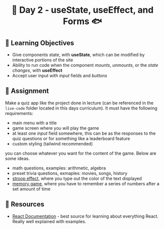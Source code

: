<h1 align="center">
  🎣 Day 2 - useState, useEffect, and Forms 🐟
</h1>

## 🎯 Learning Objectives

- Give components state, with **useState**, which can be modified by interactive portions of the site
- Ability to run code when the component *mounts*, *unmounts*, or the *state changes*, with **useEffect**
- Accept user input with *input* fields and *buttons*


## 📔 Assignment

Make a quiz app like the project done in lecture (can be referenced in the `live-code` folder located in this days curriculum). It must have the following requirements:

- main menu with a title
- game screen where you will play the game
- at least one *input* field somewhere, this can be as the responses to the quiz questions or for something like a leaderboard feature
- custom styling (tailwind recommended)

you can choose whatever you want for the content of the game. Below are some ideas.

- math questions, examples: arithmetic, algebra
- preset trivia questions, exmaples: movies, songs, history
- [stroop effect](https://freebrainagegames.com/stroop.html#), where you type out the color of the text displayed
- [memory game](https://humanbenchmark.com/tests/number-memory), where you have to remember a series of numbers after a set amount of time


## 🔗 Resources

- [React Documentation](https://reactjs.org/docs/hooks-intro.html) - best source for learning about everything React. Really well explained with examples.